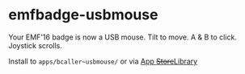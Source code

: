 # emfbadge-usbmouse
Your EMF'16 badge is now a USB mouse. Tilt to move. A &amp; B to click. Joystick scrolls.

Install to `apps/bcaller~usbmouse/` or via [App ~~Store~~Library](http://api.badge.emfcamp.org/app/bcaller/usbmouse)
